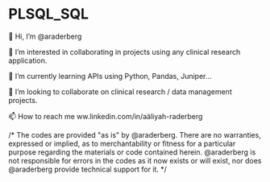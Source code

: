 # PLSQL_SQL

👋 Hi, I’m @araderberg

👀 I’m interested in collaborating in projects using any clinical research application.

🌱 I’m currently learning APIs using Python, Pandas, Juniper...

💞️ I’m looking to collaborate on clinical research / data management projects.

📫 How to reach me ww.linkedin.com/in/aäliyah-raderberg

/* The codes are provided "as is" by @araderberg. There are no warranties, expressed or implied, 
as to merchantability or fitness for a particular purpose regarding the materials or code contained herein. 
@araderberg is not responsible for errors in the codes as it now exists or will exist, nor does @araderberg 
provide technical support for it. */

